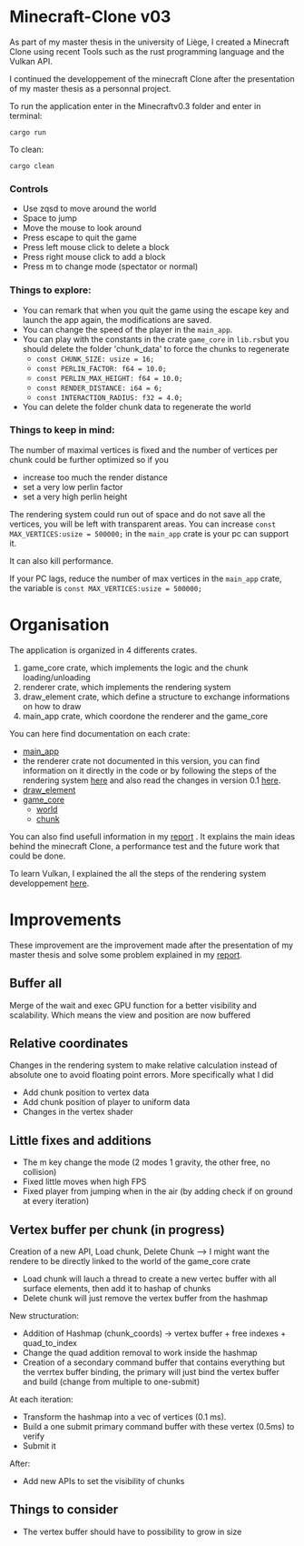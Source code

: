 # Minecraft-Clone v03
As part of my master thesis in the university of Liège, I created a Minecraft Clone using recent Tools such as 
the rust programming language and the Vulkan API.

I continued the developpement of the minecraft Clone after the presentation of my master thesis as a personnal project.

To run the application enter in the Minecraftv0.3 folder and enter in terminal:
```
cargo run
```
To clean:
```
cargo clean
```

### Controls
* Use zqsd to move around the world
* Space to jump
* Move the mouse to look around
* Press escape to quit the game
* Press left mouse click to delete a block
* Press right mouse click to add a block
* Press m to change mode (spectator or normal)

### Things to explore:
- You can remark that when you quit the game using the escape key and launch the app again, the modifications are saved.
- You can change the speed of the player in the `main_app`.
- You can play with the constants in the crate `game_core` in `lib.rs`but you should delete the folder 'chunk_data' to force the chunks to regenerate
  - `const CHUNK_SIZE: usize = 16;`
  - `const PERLIN_FACTOR: f64 = 10.0;`
  - `const PERLIN_MAX_HEIGHT: f64 = 10.0;`
  - `const RENDER_DISTANCE: i64 = 6;`
  - `const INTERACTION_RADIUS: f32 = 4.0;`
- You can delete the folder chunk data to regenerate the world

### Things to keep in mind:

The number of maximal vertices is fixed and the number of vertices per chunk could be further optimized so if you 
* increase too much the render distance 
* set a very low perlin factor
* set a very high perlin height

The rendering system could run out of space and do not save all the vertices, you will be left with transparent areas. You can increase `const MAX_VERTICES:usize = 500000;` in the `main_app` crate is your pc can support it.

It can also kill performance.

If your PC lags, reduce the number of max vertices in the `main_app` crate, the variable is `const MAX_VERTICES:usize = 500000;`

# Organisation
The application is organized in 4 differents crates.

1. game_core crate, which implements the logic and the chunk loading/unloading
2. renderer crate, which implements the rendering system
3. draw_element crate, which define a structure to exchange informations on how to draw
4. main_app crate, which coordone the renderer and the game_core

You can here find documentation on each crate:
- [main_app](https://github.com/Longferret/Minecraft-Clone/blob/main/docs/main.md)
- the renderer crate not documented in this version, you can find information on it directly in the code or by following the steps of the rendering system [here](https://github.com/Longferret/Minecraft-Clone/blob/main/Vulkan-Intro/readme.md) and also read the changes in version 0.1 [here](https://github.com/Longferret/Minecraft-Clone/blob/main/Minecraft-v0.1/readme.md).
- [draw_element](https://github.com/Longferret/Minecraft-Clone/blob/main/docs/draw_element/draw_element.md)
- [game_core](https://github.com/Longferret/Minecraft-Clone/blob/main/docs/game_core/game_core.md)
  - [world](https://github.com/Longferret/Minecraft-Clone/blob/main/docs/game_core/world.md)
  - [chunk](https://github.com/Longferret/Minecraft-Clone/blob/main/docs/game_core/chunk.md)

You can also find usefull information in my [report](https://github.com/Longferret/Minecraft-Clone/blob/main/report.pdf)
. It explains the main ideas behind the minecraft Clone, a performance test and the future work that could be done.

To learn Vulkan, I explained the all the steps of the rendering system developpement [here](https://github.com/Longferret/Minecraft-Clone/blob/main/Vulkan-Intro/readme.md).



# Improvements
These improvement are the improvement made after the presentation of my master thesis and solve some problem explained in my [report](https://github.com/Longferret/Minecraft-Clone/blob/main/report.pdf).

## Buffer all
Merge of the wait and exec GPU function for a better visibility and scalability. Which means the view and position are now buffered

## Relative coordinates
Changes in the rendering system to make relative calculation instead of absolute one to avoid floating point errors.
More specifically what I did 
* Add chunk position to vertex data
* Add chunk position of player to uniform data
* Changes in the vertex shader

## Little fixes and additions
* The m key change the mode (2 modes 1 gravity, the other free, no collision)
* Fixed little moves when high FPS
* Fixed player from jumping when in the air (by adding check if on ground at every iteration)

## Vertex buffer per chunk (in progress)
Creation of a new API, Load chunk, Delete Chunk --> I might want the rendere to be directly linked to the world of the game_core crate
* Load chunk will lauch a thread to create a new vertec buffer with all surface elements, then add it to hashap of chunks
* Delete chunk will just remove the vertex buffer from the hashmap

New structuration:
* Addition of Hashmap (chunk_coords) -> vertex buffer + free indexes + quad_to_index
* Change the quad addition removal to work inside the hashmap
* Creation of a secondary command buffer that contains everything but the verrtex buffer binding, the primary will just bind the vertex buffer and build (change from multiple to one-submit)

At each iteration:
* Transform the hashmap into a vec of vertices (0.1 ms).
* Build a one submit primary command buffer with these vertex (0.5ms) to verify
* Submit it

After:
* Add new APIs to set the visibility of chunks



## Things to consider
* The vertex buffer should have to possibility to grow in size 